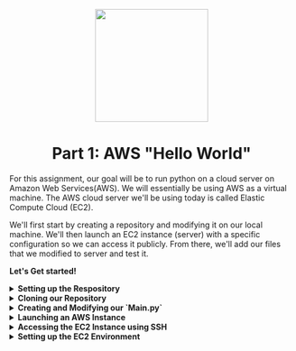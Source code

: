 <p align = "center" draggable=”false” ><img src="https://user-images.githubusercontent.com/37101144/161836199-fdb0219d-0361-4988-bf26-48b0fad160a3.png" 
     width="200px"
     height="auto"/>
</p>


# <h1 align="center" id="heading">Part 1: AWS "Hello World"</h1>

For this assignment, our goal will be to run python on a cloud server on Amazon Web Services(AWS). We will essentially be using AWS as a virtual machine. The AWS cloud server we'll be using today is called Elastic Compute Cloud (EC2).

We'll first start by creating a repository and modifying it on our local machine. We'll then launch an EC2 instance (server) with a specific configuration so we can access it publicly. From there, we'll add our files that we modified to server and test it.

<b>Let's Get started!</b>

<details>
     <summary><b>Setting up the Respository</b></summary>

#### Creating our Repository

Login to GitHub and navigate to your repositories.

<p align="center">
  <img src="https://user-images.githubusercontent.com/37101144/162326947-3bfb4451-9854-41e8-9014-a02ed1322d66.png">
</p>



When viewing the respository page, click on `New` and proceed to create your repo.

<p align="center">
  <img src="https://user-images.githubusercontent.com/37101144/162327218-e1429ab2-2b24-4822-95bf-4411c2eb4a84.png">
</p>
<hr>

**Filling Respository Details**

Create the repository by inputting the following:
* `Repo name`
* `Repo description`
* Make repo `public`
* Add a `README`
* Add `.gitignore` (Python template)
* Add `license` (choose MIT)

Then click `Create Repository`.

<p align="center">
  <img src="https://user-images.githubusercontent.com/37101144/162327471-262a0931-c188-4976-8185-e70c4d108f71.png">
</p>
     
</details>

<details>
     <summary><b>Cloning our Repository</b></summary>

<br>

Launch `Ubuntu` from our `Terminal App` (or your preferred terminal that has Conda configured)
<br>

![WindowsTerminal](https://user-images.githubusercontent.com/72572922/160048214-37f08855-8b29-4c13-9d25-e0f69806f752.jpg)

In Ubuntu, create a new folder called `week3_assignment` and `cd` into it.

![image](https://user-images.githubusercontent.com/72572922/164912163-3b67f2f0-ff94-419b-9313-1ab6c44ed76a.png)

Copy the link from your newly created repository and clone it on your machine using `git clone [your repository link]` and `cd` into the repository.

![image](https://user-images.githubusercontent.com/72572922/164912311-f1c3856a-4777-482c-b567-470fec83ebc8.png)

![image](https://user-images.githubusercontent.com/72572922/164912559-7cf0eba2-5d7d-419c-bda6-bc7baaec3e3a.png)

</details>

<details>
     <summary><b>Creating and Modifying our `Main.py`</b></summary>
     
<br>

![image](https://user-images.githubusercontent.com/72572922/164912613-1d0bbda1-5681-4215-97ca-ba178dd9dca1.png)

Click on `main.py` on the left side bar. Add the following code block and save the file.

``` python
Print("Hello AWS World!")
```
![image](https://user-images.githubusercontent.com/72572922/164912678-b28ea859-7fb6-46f9-b2e0-d22b0cecb53c.png)

### Updating the Repository with our Modified File

<br>

Click on the version control button on the left side bar.

![image](https://user-images.githubusercontent.com/72572922/164912767-412e7ea3-483c-4abd-8a80-f8bf72a9c919.png)

Click on the `+` button to stage the `main.py` file.

![image](https://user-images.githubusercontent.com/72572922/164912818-3eccfa41-572c-434e-a244-3cadde42290a.png)

Click the check mark button to commit the changes. 
![image](https://user-images.githubusercontent.com/72572922/164912901-98fdfcc9-21e6-4dc7-8f3d-0477fa76fc34.png)

Click on `Save All & Commit`

![image](https://user-images.githubusercontent.com/72572922/164913064-3fd0b27f-bd4c-4c3e-ae49-6d71132b2df4.png)

Enter any description for the commit and hit `enter`.

![image](https://user-images.githubusercontent.com/72572922/164913127-2e379a66-4880-4098-bbe3-f1d02ae9c3f6.png)

Click on `Sync Changes` on the left side bar.

![image](https://user-images.githubusercontent.com/72572922/164913186-5146ff20-283b-4af5-96b7-c332af0025b4.png)

Click on `View` and then `Terminal`
![image](https://user-images.githubusercontent.com/72572922/164913552-d67a40cb-9aed-4850-8237-cd907002b683.png)

![image](https://user-images.githubusercontent.com/72572922/164913618-9a07fd0c-87c2-4fc6-8f79-be866761e020.png)

</details>

<details>
     <summary><b>Launching an AWS Instance</b></summary>

Go to `https://aws.amazon.com/ec2/` and sign in to the console on the top right.

![image](https://user-images.githubusercontent.com/72572922/164913952-b7f46605-5c2c-4950-9383-82e0f66c5a6f.png)

Log in with your information

![image](https://user-images.githubusercontent.com/72572922/164914070-7accba62-2ace-4b9d-bc30-2405f0d904cd.png)

Click on `EC2`

![image](https://user-images.githubusercontent.com/72572922/164914324-c65c778e-d9d5-41b6-814e-ff9738d26173.png)

Click on `Instances`
![image](https://user-images.githubusercontent.com/72572922/164914373-e46c5ad0-f48f-4a49-8eb0-6708727504d3.png)

Click on `Launch Instances`
![image](https://user-images.githubusercontent.com/72572922/164914415-3ec7d438-9aa1-4e4d-9aba-794f7f91c6d7.png)

Give a unique name to your EC2 Instance
![image](https://user-images.githubusercontent.com/72572922/164914471-2dc15667-1ec5-4aab-abc5-1fa76d618c57.png)

![image](https://user-images.githubusercontent.com/72572922/164914471-2dc15667-1ec5-4aab-abc5-1fa76d618c57.png)

Choose your keypair. If you haven't created one yet, please create one and it will download a `.pem` file. You will use this key to access your EC2 instance using SSH.

![image](https://user-images.githubusercontent.com/72572922/164914693-18868de2-07a7-47d1-ad3a-8781fb75ac4f.png)

![image](https://user-images.githubusercontent.com/72572922/164914525-98bb8c61-833a-49f8-a260-076697289d4d.png)

Click on the `Edit` button under network settings.

![image](https://user-images.githubusercontent.com/72572922/164914793-83190741-506e-4d28-9f46-adba86f4a5b2.png)

Change the `VPC` to `Project VPC`

![image](https://user-images.githubusercontent.com/72572922/164914833-586f5f8b-1358-4538-a7d1-aa85f6271851.png)

![image](https://user-images.githubusercontent.com/72572922/164914852-437c7742-c16d-43ed-ad5b-84ff3fda4bac.png)

Click on `subnet mask` and choose the `PUBLIC east` `1a` or `1b`.

![image](https://user-images.githubusercontent.com/72572922/164914896-b542674a-a1b5-4b8c-992a-c8700afedb98.png)

![image](https://user-images.githubusercontent.com/72572922/164914884-92ac6bcf-0fe4-4844-b2e3-7cd2277ef01c.png)

Click on `Auto-assign Public IP` and choose `Enable`

![image](https://user-images.githubusercontent.com/72572922/164915082-e246b7ca-742f-491b-8ea2-a9c80ef4f8bf.png)


In the `Security Group Rules`
- select `Custom TCP`
- set `Port range` as `8000`
- set `Source type` as `Custom`
- set `Source` as `0.0.0.0/0`
- set description as `Public IP port`

![image](https://user-images.githubusercontent.com/72572922/164915174-83cee798-8952-4877-87bd-f25443248075.png)

It should look like this

![image](https://user-images.githubusercontent.com/72572922/164915458-5c2db6d3-918a-4fc5-a01f-c9d80f1dbef8.png)

We will now add a second security group rule to allow us to access EC2 using SSH.

![image](https://user-images.githubusercontent.com/72572922/164915509-fd542af7-d829-4831-a7f5-77858f3535f0.png)

In this security group rule, we will set the following:
- select `Custom TCP`
- set `Port range` as `22`
- set `Source type` as `Custom`
- set `Source` as `0.0.0.0/0`
- set description as `SSH to Desktop`

![image](https://user-images.githubusercontent.com/72572922/164915583-f9b7b836-9568-4973-b7d1-8bfbf9e3f492.png)

We can now launch our instance. Click `Launch Instance`.

![image](https://user-images.githubusercontent.com/72572922/164915629-c3b84572-3be9-4bdc-bc6c-d404f6b3cf8b.png)

Click on `View all instances`

![image](https://user-images.githubusercontent.com/72572922/164915673-54850a0e-4e56-47d4-ad77-2616ffba5ff1.png)

Click on your instance ID. If you don't see your instance, simply refresh the page.

![image](https://user-images.githubusercontent.com/72572922/164915737-a9bbfe33-3903-4ac1-8206-a372a1372175.png)

Click on the instance id corresponding to your instance name

![image](https://user-images.githubusercontent.com/72572922/164915766-bc1c3f3a-30f1-42b5-9077-6fd9a242f82e.png)


Wait until the instance state is `running`. If it's not running, feel free to refresh the page. Then click `Connect`

![image](https://user-images.githubusercontent.com/72572922/164915808-43d71b78-ddc6-4244-805b-df7e4d102a1c.png)

Click on `SSH Client`. There, you will find instructions on how to connect using the `.pem` file you downloaded earlier.

![image](https://user-images.githubusercontent.com/72572922/164915892-548daff5-c460-4ab0-b866-d30757e857c7.png)

</details>

<details>
     <summary><b>Accessing the EC2 Instance using SSH</b></summary>

Let's jump back to VS Code with our `Terminal` window open inside.

![image](https://user-images.githubusercontent.com/72572922/164916200-d15b75cd-f20d-4d4f-912a-3ff58105d8e6.png)



`cd ..` up one folder and copy the `.pem` file from your download directory into the current folder using the following command:
```bash
cp -R DIRECTORY_TO_YOUR_PEM .
```
<b>Make sure you add the `.` at the end to copy to your current directory</b>

![image](https://user-images.githubusercontent.com/72572922/164916438-2b4960e1-883e-4c3d-a6a8-17bd80dfbb0e.png)

Next, we'll change the permission on the `.pem` file. Enter the following code block
```bash
chmod 400 YOUR_PEM_FILE.pem
```

![image](https://user-images.githubusercontent.com/72572922/164917047-188bce88-15df-4329-b3e1-df7159cc2de4.png)

In the `Connect to instance` window, copy the `SSH` command by clicking the copy button.

![image](https://user-images.githubusercontent.com/72572922/164916917-0d626a51-2d75-4e4b-bd20-1df1e2f02bfd.png)

Paste that command in terminal and confirm by type `yes` when prompted about connecting.

![image](https://user-images.githubusercontent.com/72572922/164919176-4488d88b-c723-4be6-a079-d439a4fcf475.png)

</details>

<details>
     <summary><b>Setting up the EC2 Environment</b></summary>

<br>

Copy and paste the first line to update `yum` (your package manager). We'll also install `git` using the second command.
``` bash
sudo yum update -y
```
``` bash
sudo yum install git -y
```

![image](https://user-images.githubusercontent.com/72572922/164928584-89342d8d-aad2-4f8b-9f94-3927964f5ebb.png)

We'll then download `Anaconda`

```bash
wget https://repo.anaconda.com/archive/Anaconda3-2021.11-Linux-x86_64.sh
```
![image](https://user-images.githubusercontent.com/72572922/164933544-c289403c-f6d1-41d7-9aa8-5f71d9e32ec5.png)

![image](https://user-images.githubusercontent.com/72572922/164933698-55c13d3c-54c9-44a2-8237-1cbae6bd8e1b.png)

``` bash
bash Anaconda3-2021.11-Linux-x86_64.sh
```

![image](https://user-images.githubusercontent.com/72572922/164933715-4f2f9f6c-fb6a-4f89-828e-a00886f8ac1f.png)

![image](https://user-images.githubusercontent.com/72572922/164933727-0d3e0908-3e98-4b7a-b229-a05e2798f219.png)

You can hit <kbd>space</kbd> key a few times to jump through the documentation. Type `yes` to the prompt about accepting the license terms and hit <kbd>Enter</kbd>.

![image](https://user-images.githubusercontent.com/72572922/164933822-bd3c82ed-59a8-4271-bd3c-c53726fa6ca2.png)

Answer `yes` to the prompt about initializing `conda init` and press <kbd>Enter</kbd>

![image](https://user-images.githubusercontent.com/72572922/164933956-4ab7e4bf-c9ad-4720-a47c-716815196a76.png)

Copy the following code block to update your bashrc file and access `conda`

``` bash
source ~/.bashrc
```

![image](https://user-images.githubusercontent.com/72572922/164934017-b1770c9c-9a37-485a-9320-8dd0cb8548da.png)

Let's clone our repository from before in EC2 with its updates using the following

``` bash
git clone YOUR_REPO_LINK@GIT
```
![image](https://user-images.githubusercontent.com/72572922/164934244-fdec6d85-bf39-4da7-8acc-e60fb61d5f76.png)

`cd` into your git directory and run your `main.py`
![image](https://user-images.githubusercontent.com/72572922/164934368-c804f0ae-70c2-4ba7-8801-9cff1149ec1a.png)
![image](https://user-images.githubusercontent.com/72572922/164934404-adc26b53-cd95-44f1-bd02-f94e70584af5.png)

#### Great work! You've just run your code on AWS!
In the future we can continuously make updates from our local machine and push them to our EC2 instance, taking full advantage of the instance hardware!
     
</details>
